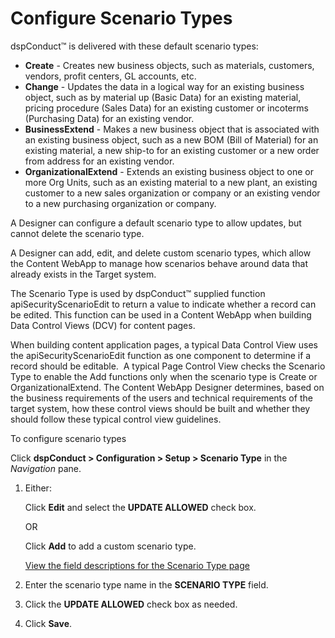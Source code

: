 # Configure Scenario Types

dspConduct™ is delivered with these default scenario types:

  - <span style="font-weight: bold;">Create</span> - Creates new
    business objects, such as materials, customers, vendors, profit
    centers, GL accounts, etc.
  - <span style="font-weight: bold;">Change</span> - Updates the data in
    a logical way for an existing business object, such as by material
    up (Basic Data) for an existing material, pricing procedure (Sales
    Data) for an existing customer or incoterms (Purchasing Data) for an
    existing vendor.
  - <span style="font-weight: bold;">BusinessExtend</span> - Makes a new
    business object that is associated with an existing business object,
    such as a new BOM (Bill of Material) for an existing material, a new
    ship-to for an existing customer or a new order from address for an
    existing vendor.
  - <span style="font-weight: bold;">OrganizationalExtend</span> -
    Extends an existing business object to one or more Org Units, such
    as an existing material to a new plant, an existing customer to a
    new sales organization or company or an existing vendor to a new
    purchasing organization or company.

A Designer can configure a default scenario type to allow updates, but
cannot delete the scenario type.

A Designer can add, edit, and delete custom scenario types, which allow
the Content WebApp to manage how scenarios behave around data that
already exists in the Target system.

The Scenario Type is used by dspConduct™ supplied function
apiSecurityScenarioEdit to return a value to indicate whether a record
can be edited. This function can be used in a Content WebApp when
building Data Control Views (DCV) for content pages.

When building content application pages, a typical Data Control View
uses the apiSecurityScenarioEdit function as one component to determine
if a record should be editable.  A typical Page Control View checks the
Scenario Type to enable the Add functions only when the scenario type is
Create or OrganizationalExtend. The Content WebApp Designer determines,
based on the business requirements of the users and technical
requirements of the target system, how these control views should be
built and whether they should follow these typical control view
guidelines.

To configure scenario types

Click <span style="font-weight: bold;">dspConduct \> Configuration \>
Setup \> Scenario Type</span> in the
<span style="font-style: italic;">Navigation</span> pane.

1.  Either:
    
    Click <span style="font-weight: bold;">Edit</span> and select the
    <span style="font-weight: bold;">UPDATE ALLOWED</span> check box.
    
    OR
    
    Click <span style="font-weight: bold;">Add</span> to add a custom
    scenario type.
    
    [View the field descriptions for the Scenario Type
    page](../Page_Desc/Scenario_Type.htm)

2.  Enter the scenario type name in the
    <span style="font-weight: bold;">SCENARIO TYPE</span> field.

3.  Click the <span style="font-weight: bold;">UPDATE ALLOWED</span>
    check box as needed.

4.  Click <span style="font-weight: bold;">Save</span>.
